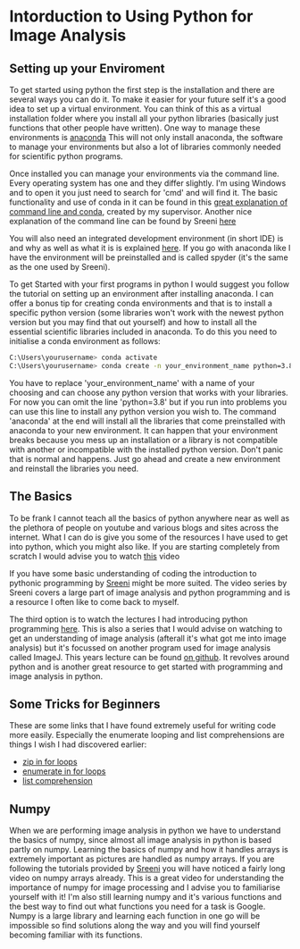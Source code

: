 # Intorduction to Using Python for Image Analysis
## Setting up your Enviroment
To get started using python the first step is the installation and there are several ways you can do it. To make it easier for your future self it's a good idea to set up a virtual environment. You can think of this as a virtual installation folder where you install all your python libraries (basically just functions that other people have written).
One way to manage these environments is [anaconda](https://www.anaconda.com/products/individual)
This will not only install anaconda, the software to manage your environments but also a lot of libraries commonly needed for scientific python programs. 

Once installed you can manage your environments via the command line. Every operating system has one and they differ slightly.
I'm using Windows and to open it you just need to search for 'cmd' and will find it.
The basic functionality and use of conda in it can be found in this [great explanation of command line and conda](https://youtu.be/MOEPe9TGBK0?t=1161), created by my supervisor.
Another nice explanation of the command line can be found by Sreeni [here](https://www.youtube.com/watch?v=AzuajQnRuGI&list=PLZsOBAyNTZwbIjGnolFydAN33gyyGP7lT&index=5&ab_channel=DigitalSreeni) 

You will also need an integrated development environment (in short IDE) is and why as well as what it is is explained [here](https://www.youtube.com/watch?v=BxebisJKWBg&list=PLZsOBAyNTZwbIjGnolFydAN33gyyGP7lT&index=7&ab_channel=DigitalSreeniDigitalSreeni). If you go with anaconda like I have the environment will be preinstalled and is called spyder (it's the same as the one used by Sreeni).

To get Started with your first programs in python I would suggest you follow the tutorial on setting up an environment after installing anaconda. I can offer a bonus tip for creating conda environments and that is to install a specific python version (some libraries won't work with the newest python version but you may find that out yourself) and how to install all the essential scientific libraries included in anaconda. To do this you need to initialise a conda environment as follows:

```sh
C:\Users\yourusername> conda activate
C:\Users\yourusername> conda create -n your_environment_name python=3.8 anaconda 
```

You have to replace 'your_environment_name' with a name of your choosing and can choose any python version that works with your libraries. For now you can omit the line 'python=3.8' but if you run into problems you can use this line to install any python version you wish to. The command 'anaconda' at the end will install all the libraries that come preinstalled with anaconda to your new environment. It can happen that your environment breaks because you mess up an installation or a library is not compatible with another or incompatible with the installed python version. Don't panic that is normal and happens. Just go ahead and create a new environment and reinstall the libraries you need. 

## The Basics
To be frank I cannot teach all the basics of python anywhere near as well as the plethora of people on youtube and various blogs and sites across the internet. What I can do is give you some of the resources I have used to get into python, which you might also like. If you are starting completely from scratch I would advise you to watch [this](https://www.youtube.com/watch?v=rfscVS0vtbw&ab_channel=freeCodeCamp.org) video

If you have some basic understanding of coding the introduction to pythonic programming by [Sreeni](https://www.youtube.com/watch?v=qgJLeDPT8UM&list=PLZsOBAyNTZwbIjGnolFydAN33gyyGP7lT&index=6&ab_channel=DigitalSreeniDigitalSreeni) might be more suited. The video series by Sreeni covers a large part of image analysis and python programming and is a resource I often like to come back to myself. 

The third option is to watch the lectures I had introducing python programming [here](https://www.youtube.com/watch?v=MOEPe9TGBK0). This is also a series that I would advise on watching to get an understanding of image analysis (afterall it's what got me into image analysis) but it's focussed on another program used for image analysis called ImageJ. This years lecture can be found [on github](https://github.com/BiAPoL/Bio-image_Analysis_with_Python). It revolves around python and is another great resource to get started with programming and image analysis in python.

## Some Tricks for Beginners
These are some links that I have found extremely useful for writing code more easily. Especially the enumerate looping and list comprehensions are things I wish I had discovered earlier:
* [zip in for loops](https://stackoverflow.com/questions/18648626/for-loop-with-two-variables)
* [enumerate in for loops](https://realpython.com/python-enumerate/)
* [list comprehension](https://www.w3schools.com/python/python_lists_comprehension.asp)

## Numpy
When we are performing image analysis in python we have to understand the basics of numpy, since almost all image analysis in python is based partly on numpy. Learning the basics of numpy and how it handles arrays is extremely important as pictures are handled as numpy arrays. If you are following the tutorials provided by [Sreeni](https://www.youtube.com/watch?v=4uFs1qouPEI&list=PLZsOBAyNTZwbIjGnolFydAN33gyyGP7lT&index=12&ab_channel=DigitalSreeniDigitalSreeni) you will have noticed a fairly long video on numpy arrays already. This is a great video for understanding the importance of numpy for image processing and I advise you to familiarise yourself with it! I'm also still learning numpy and it's various functions and the best way to find out what functions you need for a task is Google. Numpy is a large library and learning each function in one go will be impossible so find solutions along the way and you will find yourself becoming familiar with its functions. 


